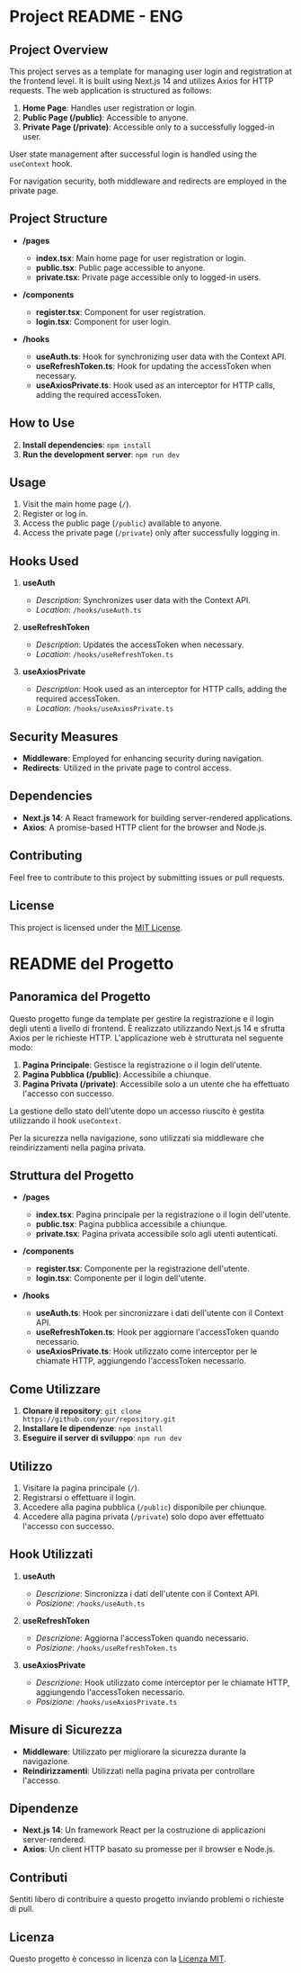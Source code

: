 # Project README - ENG

## Project Overview

This project serves as a template for managing user login and registration at the frontend level. It is built using Next.js 14 and utilizes Axios for HTTP requests. The web application is structured as follows:

1. **Home Page**: Handles user registration or login.
2. **Public Page (/public)**: Accessible to anyone.
3. **Private Page (/private)**: Accessible only to a successfully logged-in user.

User state management after successful login is handled using the `useContext` hook.

For navigation security, both middleware and redirects are employed in the private page.

## Project Structure

- **/pages**

  - **index.tsx**: Main home page for user registration or login.
  - **public.tsx**: Public page accessible to anyone.
  - **private.tsx**: Private page accessible only to logged-in users.

- **/components**

  - **register.tsx**: Component for user registration.
  - **login.tsx**: Component for user login.

- **/hooks**
  - **useAuth.ts**: Hook for synchronizing user data with the Context API.
  - **useRefreshToken.ts**: Hook for updating the accessToken when necessary.
  - **useAxiosPrivate.ts**: Hook used as an interceptor for HTTP calls, adding the required accessToken.

## How to Use

2. **Install dependencies**: `npm install`
3. **Run the development server**: `npm run dev`

## Usage

1. Visit the main home page (`/`).
2. Register or log in.
3. Access the public page (`/public`) available to anyone.
4. Access the private page (`/private`) only after successfully logging in.

## Hooks Used

1. **useAuth**

   - _Description_: Synchronizes user data with the Context API.
   - _Location_: `/hooks/useAuth.ts`

2. **useRefreshToken**

   - _Description_: Updates the accessToken when necessary.
   - _Location_: `/hooks/useRefreshToken.ts`

3. **useAxiosPrivate**
   - _Description_: Hook used as an interceptor for HTTP calls, adding the required accessToken.
   - _Location_: `/hooks/useAxiosPrivate.ts`

## Security Measures

- **Middleware**: Employed for enhancing security during navigation.
- **Redirects**: Utilized in the private page to control access.

## Dependencies

- **Next.js 14**: A React framework for building server-rendered applications.
- **Axios**: A promise-based HTTP client for the browser and Node.js.

## Contributing

Feel free to contribute to this project by submitting issues or pull requests.

## License

This project is licensed under the [MIT License](LICENSE).

# README del Progetto

## Panoramica del Progetto

Questo progetto funge da template per gestire la registrazione e il login degli utenti a livello di frontend. È realizzato utilizzando Next.js 14 e sfrutta Axios per le richieste HTTP. L'applicazione web è strutturata nel seguente modo:

1. **Pagina Principale**: Gestisce la registrazione o il login dell'utente.
2. **Pagina Pubblica (/public)**: Accessibile a chiunque.
3. **Pagina Privata (/private)**: Accessibile solo a un utente che ha effettuato l'accesso con successo.

La gestione dello stato dell'utente dopo un accesso riuscito è gestita utilizzando il hook `useContext`.

Per la sicurezza nella navigazione, sono utilizzati sia middleware che reindirizzamenti nella pagina privata.

## Struttura del Progetto

- **/pages**

  - **index.tsx**: Pagina principale per la registrazione o il login dell'utente.
  - **public.tsx**: Pagina pubblica accessibile a chiunque.
  - **private.tsx**: Pagina privata accessibile solo agli utenti autenticati.

- **/components**

  - **register.tsx**: Componente per la registrazione dell'utente.
  - **login.tsx**: Componente per il login dell'utente.

- **/hooks**
  - **useAuth.ts**: Hook per sincronizzare i dati dell'utente con il Context API.
  - **useRefreshToken.ts**: Hook per aggiornare l'accessToken quando necessario.
  - **useAxiosPrivate.ts**: Hook utilizzato come interceptor per le chiamate HTTP, aggiungendo l'accessToken necessario.

## Come Utilizzare

1. **Clonare il repository**: `git clone https://github.com/your/repository.git`
2. **Installare le dipendenze**: `npm install`
3. **Eseguire il server di sviluppo**: `npm run dev`

## Utilizzo

1. Visitare la pagina principale (`/`).
2. Registrarsi o effettuare il login.
3. Accedere alla pagina pubblica (`/public`) disponibile per chiunque.
4. Accedere alla pagina privata (`/private`) solo dopo aver effettuato l'accesso con successo.

## Hook Utilizzati

1. **useAuth**

   - _Descrizione_: Sincronizza i dati dell'utente con il Context API.
   - _Posizione_: `/hooks/useAuth.ts`

2. **useRefreshToken**

   - _Descrizione_: Aggiorna l'accessToken quando necessario.
   - _Posizione_: `/hooks/useRefreshToken.ts`

3. **useAxiosPrivate**
   - _Descrizione_: Hook utilizzato come interceptor per le chiamate HTTP, aggiungendo l'accessToken necessario.
   - _Posizione_: `/hooks/useAxiosPrivate.ts`

## Misure di Sicurezza

- **Middleware**: Utilizzato per migliorare la sicurezza durante la navigazione.
- **Reindirizzamenti**: Utilizzati nella pagina privata per controllare l'accesso.

## Dipendenze

- **Next.js 14**: Un framework React per la costruzione di applicazioni server-rendered.
- **Axios**: Un client HTTP basato su promesse per il browser e Node.js.

## Contributi

Sentiti libero di contribuire a questo progetto inviando problemi o richieste di pull.

## Licenza

Questo progetto è concesso in licenza con la [Licenza MIT](LICENSE).
